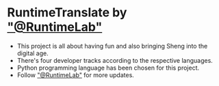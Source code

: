 # RuntimeTranslate by ["@RuntimeLab"](https://twitter.com/RuntimeLab)
- This project is all about having fun and also bringing Sheng into the digital age.
- There's four developer tracks according to the respective languages.
- Python programming language has been chosen for this project.
- Follow ["@RuntimeLab"](https://twitter.com/RuntimeLab) for more updates.
